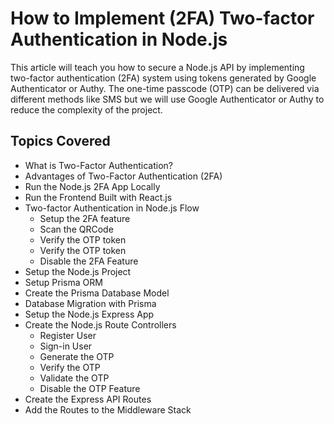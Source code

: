 # How to Implement (2FA) Two-factor Authentication in Node.js

This article will teach you how to secure a Node.js API by implementing two-factor authentication (2FA) system using tokens generated by Google Authenticator or Authy. 
The one-time passcode (OTP) can be delivered via different methods like SMS but we will use Google Authenticator or Authy to reduce the complexity of the project.


## Topics Covered

- What is Two-Factor Authentication?
- Advantages of Two-Factor Authentication (2FA)
- Run the Node.js 2FA App Locally
- Run the Frontend Built with React.js
- Two-factor Authentication in Node.js Flow
    - Setup the 2FA feature
    - Scan the QRCode
    - Verify the OTP token
    - Verify the OTP token
    - Disable the 2FA Feature
- Setup the Node.js Project
- Setup Prisma ORM
- Create the Prisma Database Model
- Database Migration with Prisma
- Setup the Node.js Express App
- Create the Node.js Route Controllers
    - Register User
    - Sign-in User
    - Generate the OTP
    - Verify the OTP
    - Validate the OTP
    - Disable the OTP Feature
- Create the Express API Routes
- Add the Routes to the Middleware Stack


